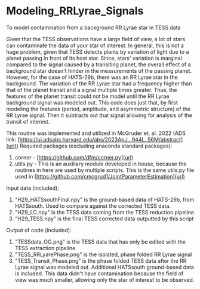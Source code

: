 # Modeling_RRLyrae_Signals
To model contamination from a background RR Lyrae star in TESS data

Given that the TESS observations have a large field of view, a lot of stars can contaminate the data of your star of interest. In general, this is not a huge problem, given that TESS detects plants by variation of light due to a planet passing in front of its host star. Since, stars' variation is marginal compared to the signal caused by a transiting planet, the overall effect of a background star doesn't hinder in the measurements of the passing planet. However, for the case of HATS-29b, there was an RR Lyrae star in the background. The variation of the RR Lyrae star had a frequency higher than that of the planet transit and a signal multiple times greater. Thus, the features of the planet transit could not be model until the RR Lyrae background signal was modeled out. This code does just that, by first modeling the features (period, amplitude, and asymmetric structure) of the RR Lyrae signal. Then it subtracts out that signal allowing for analysis of the transit of interest.

This routine was implemented and utilized in McGruder et. al. 2022 (ADS link: [https://ui.adsabs.harvard.edu/abs/2023ApJ...944L..56M/abstract](url))
Required packages (excluding anaconda standard packages):
1) corner - [https://github.com/dfm/corner.py](url)
2) utils.py - This is an auxiliary module developed in house, because the routines in here are used by multiple scripts. This is the same utils.py file used in [https://github.com/cmcgrud1/JointParameterEstimation](url)

Input data (included):
1) "H29_HATSsouthFinal.npy" is the ground-based data of HATS-29b, from HATSsouth. Used to compare against the corrected TESS data.
2) "H29_LC.npy" is the TESS data coming from the TESS reduction pipeline
3) "H29_TESS.npy" is the final TESS corrected data outputted by this script


Output of code (included): 
1) "TESSdata_OG.png" is the TESS data that has only be edited with the TESS extraction pipeline. 
2) "TESS_RRLyarePhase.png" is the isolated, phase folded RR Lyrae signal
3) "TESS_Transit_Phase.png" is the phase folded TESS data after the RR Lyrae signal was modeled out. Additional HATSsouth ground-based data is included. This data didn't have contamination because the field of view was much smaller, allowing only the star of interest to be observed.
